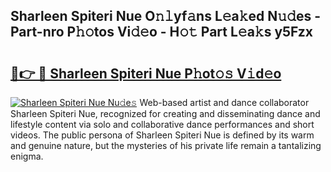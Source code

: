## Sharleen Spiteri Nue O𝚗𝚕yf𝚊ns L𝚎a𝚔ed N𝚞𝚍es - Part-nro P𝚑𝚘tos Vi𝚍𝚎o - H𝚘𝚝 Part L𝚎a𝚔s y5Fzx

# <h2><a href="http://kf59kb.oniu.top/?m=Sharleen+Spiteri+Nue">🔗👉 🔴 Sharleen Spiteri Nue P𝚑ot𝚘𝚜 V𝚒d𝚎o</a></h2>

[![Sharleen Spiteri Nue Nu𝚍e𝚜](https://i.imgur.com/0qMVB7G.gif)](http://kf59kb.oniu.top/?m=Sharleen+Spiteri+Nue)
Web-based artist and dance collaborator Sharleen Spiteri Nue, recognized for creating and disseminating dance and lifestyle content via solo and collaborative dance performances and short videos. The public persona of Sharleen Spiteri Nue is defined by its warm and genuine nature, but the mysteries of his private life remain a tantalizing enigma.  

